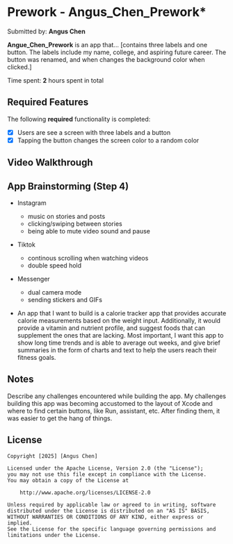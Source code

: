 # Prework - Angus_Chen_Prework*

Submitted by: **Angus Chen**

**Angue_Chen_Prework** is an app that... [contains three labels and one button. The labels include my name, college, and aspiring future career. The button was renamed, and when changes the background color when clicked.] 

Time spent: **2** hours spent in total

## Required Features

The following **required** functionality is completed:

- [x] Users are see a screen with three labels and a button
- [x] Tapping the button changes the screen color to a random color
 
## Video Walkthrough

## App Brainstorming (Step 4)
- Instagram
    - music on stories and posts
    - clicking/swiping between stories 
    - being able to mute video sound and pause
- Tiktok
    - continous scrolling when watching videos
    - double speed hold
- Messenger
    - dual camera mode
    - sending stickers and GIFs

- An app that I want to build is a calorie tracker app that provides accurate calorie measurements based on the weight input. Additionally, it would provide a vitamin and nutrient profile, and suggest foods that can supplement the ones that are lacking. Most important, I want this app to show long time trends and is able to average out weeks, and give brief summaries in the form of charts and text to help the users reach their fitness goals.

## Notes

Describe any challenges encountered while building the app.
    My challenges building this app was becoming accustomed to the layout of Xcode and where to find certain buttons, like Run, assistant, etc. After finding them, it was easier to get the hang of things.

## License

    Copyright [2025] [Angus Chen]

    Licensed under the Apache License, Version 2.0 (the "License");
    you may not use this file except in compliance with the License.
    You may obtain a copy of the License at

        http://www.apache.org/licenses/LICENSE-2.0

    Unless required by applicable law or agreed to in writing, software
    distributed under the License is distributed on an "AS IS" BASIS,
    WITHOUT WARRANTIES OR CONDITIONS OF ANY KIND, either express or implied.
    See the License for the specific language governing permissions and
    limitations under the License.
